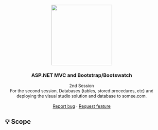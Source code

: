 <p align="center">
  <img height="200" src="https://i.morioh.com/210611/b50f500b.webp">
</p>

<h3 align="center">ASP.NET MVC and Bootstrap/Bootswatch</h3>

<p align="center">
  2nd Session
  <br>
  For the second session, Databases (tables, stored procedures, etc) and deploying the visual studio solution and database to somee.com.
  <br>
  <br>
  <a href="https://github.com/jomielenriquez/mvc-bootstrap-training/issues/new">Report bug</a>
  ·
  <a href="https://github.com/jomielenriquez/mvc-bootstrap-training/issues/new">Request feature</a>
</p>

## :bulb: Scope